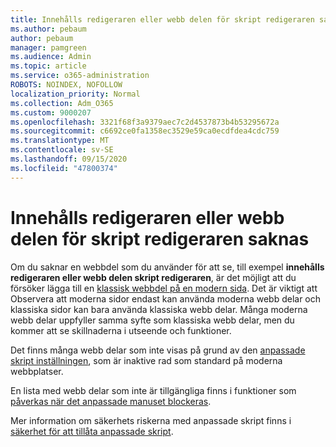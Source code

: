 ```yaml
---
title: Innehålls redigeraren eller webb delen för skript redigeraren saknas
ms.author: pebaum
author: pebaum
manager: pamgreen
ms.audience: Admin
ms.topic: article
ms.service: o365-administration
ROBOTS: NOINDEX, NOFOLLOW
localization_priority: Normal
ms.collection: Adm_O365
ms.custom: 9000207
ms.openlocfilehash: 3321f68f3a9379aec7c2d4537873b4b53295672a
ms.sourcegitcommit: c6692ce0fa1358ec3529e59ca0ecdfdea4cdc759
ms.translationtype: MT
ms.contentlocale: sv-SE
ms.lasthandoff: 09/15/2020
ms.locfileid: "47800374"
---
```

# <a name="content-editor-or-script-editor-web-parts-are-missing"></a>Innehålls redigeraren eller webb delen för skript redigeraren saknas

Om du saknar en webbdel som du använder för att se, till exempel **innehålls redigeraren eller webb delen skript redigeraren**, är det möjligt att du försöker lägga till en [klassisk webbdel på en modern sida](https://support.office.com/article/classic-and-modern-web-part-experiences-3fdae6c3-8fc1-49ab-8708-8c104b882e64). Det är viktigt att Observera att moderna sidor endast kan använda moderna webb delar och klassiska sidor kan bara använda klassiska webb delar. Många moderna webb delar uppfyller samma syfte som klassiska webb delar, men du kommer att se skillnaderna i utseende och funktioner.

Det finns många webb delar som inte visas på grund av den [anpassade skript inställningen](https://docs.microsoft.com/sharepoint/allow-or-prevent-custom-script), som är inaktive rad som standard på moderna webbplatser. 

En lista med webb delar som inte är tillgängliga finns i funktioner som [påverkas när det anpassade manuset blockeras](https://docs.microsoft.com/sharepoint/allow-or-prevent-custom-script#features-affected-when-custom-script-is-blocked).

Mer information om säkerhets riskerna med anpassade skript finns i [säkerhet för att tillåta anpassade skript](https://docs.microsoft.com/sharepoint/security-considerations-of-allowing-custom-script).
